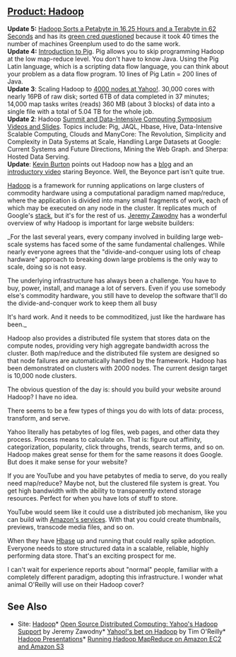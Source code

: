 ## [Product: Hadoop](/blog/2009/5/17/product-hadoop.html)

    

    

**Update 5:** [Hadoop Sorts a Petabyte in 16.25 Hours and a Terabyte in 62 Seconds](http://developer.yahoo.net/blogs/hadoop/2009/05/hadoop_sorts_a_petabyte_in_162.html) and has its [green cred questioned](http://databeta.wordpress.com/2009/05/14/bigdata-node-density/) because it took 40 times the number of machines Greenplum used to do the same work.  
**Update 4:** [Introduction to Pig](http://www.cloudera.com/hadoop-training-pig-introduction). Pig allows you to skip programming Hadoop at the low map-reduce level. You don't have to know Java. Using the Pig Latin language, which is a scripting data flow language, you can think about your problem as a data flow program. 10 lines of Pig Latin = 200 lines of Java.  
**Update 3**: Scaling Hadoop to [4000 nodes at Yahoo!](http://developer.yahoo.com/blogs/hadoop/2008/09/scaling_hadoop_to_4000_nodes_a.html). 30,000 cores with nearly 16PB of raw disk; sorted 6TB of data completed in 37 minutes; 14,000 map tasks writes (reads) 360 MB (about 3 blocks) of data into a single file with a total of 5.04 TB for the whole job.  
**Update 2**: Hadoop [Summit and Data-Intensive Computing Symposium Videos and Slides](http://research.yahoo.com/node/2104). Topics include: Pig, JAQL, Hbase, Hive, Data-Intensive Scalable Computing, Clouds and ManyCore: The Revolution, Simplicity and Complexity in Data Systems at Scale, Handling Large Datasets at Google: Current Systems and Future Directions, Mining the Web Graph. and Sherpa: Hosted Data Serving.  
**Update**: [Kevin Burton](http://developer.yahoo.com/blogs/hadoop/) points out Hadoop now has a [blog](http://developer.yahoo.com/blogs/hadoop/) and an [introductory video](http://us.dl1.yimg.com/download.yahoo.com/dl/ydn/eric14_ipod.m4v) staring Beyonce. Well, the Beyonce part isn't quite true.  

[Hadoop](http://hadoop.apache.org/) is a framework for running applications on large clusters of commodity hardware using a computational paradigm named map/reduce, where the application is divided into many small fragments of work, each of which may be executed on any node in the cluster. It replicates much of Google's [stack](http://highscalability.com/google-architecture), but it's for the rest of us. [Jeremy Zawodny](http://developer.yahoo.net/blog/archives/2007/07/yahoo-hadoop.html) has a wonderful overview of why Hadoop is important for large website builders:

_For the last several years, every company involved in building large web-scale systems has faced some of the same fundamental challenges. While nearly everyone agrees that the "divide-and-conquer using lots of cheap hardware" approach to breaking down large problems is the only way to scale, doing so is not easy.  

The underlying infrastructure has always been a challenge. You have to buy, power, install, and manage a lot of servers. Even if you use somebody else's commodity hardware, you still have to develop the software that'll do the divide-and-conquer work to keep them all busy  

It's hard work. And it needs to be commoditized, just like the hardware has been._  

Hadoop also provides a distributed file system that stores data on the compute nodes, providing very high aggregate bandwidth across the cluster. Both map/reduce and the distributed file system are designed so that node failures are automatically handled by the framework. Hadoop has been demonstrated on clusters with 2000 nodes. The current design target is 10,000 node clusters.  

The obvious question of the day is: should you build your website around Hadoop? I have no idea.  

There seems to be a few types of things you do with lots of data: process, transform, and serve.  

Yahoo literally has petabytes of log files, web pages, and other data they process. Process means to calculate on. That is: figure out affinity, categorization, popularity, click throughs, trends, search terms, and so on. Hadoop makes great sense for them for the same reasons it does Google. But does it make sense for your website?  

If you are YouTube and you have petabytes of media to serve, do you really need map/reduce? Maybe not, but the clustered file system is great. You get high bandwidth with the ability to transparently extend storage resources. Perfect for when you have lots of stuff to store.  

YouTube would seem like it could use a distributed job mechanism, like you can build with [Amazon's services](http://highscalability.com/build-infinitely-scalable-infrastructure-100-using-amazon-services). With that you could create thumbnails, previews, transcode media files, and so on.  

When they have [Hbase](http://highscalability.com/product-hbase) up and running that could really spike adoption. Everyone needs to store structured data in a scalable, reliable, highly performing data store. That's an exciting prospect for me.  

I can't wait for experience reports about "normal" people, familiar with a completely different paradigm, adopting this infrastructure. I wonder what animal O'Reilly will use on their Hadoop cover?

## See Also

*   Site: [Hadoop](http://lucene.apache.org/hadoop/)*   [Open Source Distributed Computing: Yahoo's Hadoop Support](http://developer.yahoo.net/blog/archives/2007/07/yahoo-hadoop.html) by Jeremy Zawodny*   [Yahoo!'s bet on Hadoop](http://radar.oreilly.com/archives/2007/08/yahoos_bet_on_h.html) by Tim O'Reilly*   [Hadoop Presentations](http://wiki.apache.org/lucene-hadoop/HadoopPresentations)*   [Running Hadoop MapReduce on Amazon EC2 and Amazon S3](http://developer.amazonwebservices.com/connect/entry.jspa?externalID=873&categoryID=112)    
